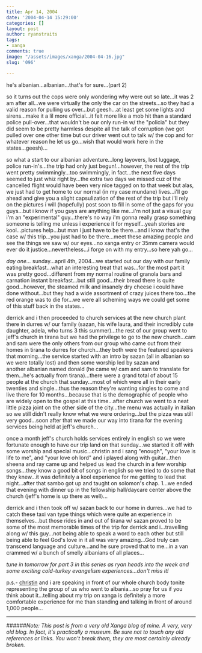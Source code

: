 ```yaml
---
title: Apr 14, 2004
date: '2004-04-14 15:29:00'
categories: []
layout: post
author: ryanstraits
tags:
- xanga
comments: true
image: "/assets/images/xanga/2004-04-16.jpg"
slug: '096'

---
```

he's albanian...albanian...that's for sure...(part 2)

<!-- break -->

so it turns out the cops were only wondering why were out so late...it was 2 am after all...we were virtually the only the car on the streets...so they had a valid reason for pulling us over...but geesh...at least get some lights and sirens...make it a lil more official...it felt more like a mob hit than a standard police pull-over...that wouldn't be our only run-in w/ the "policia" but they did seem to be pretty harmless despite all the talk of corruption (we got pulled over one other time but our driver went out to talk w/ the cop and for whatever reason he let us go...wish that would work here in the states...geesh)...

so what a start to our albanian adventure...long layovers, lost luggage, police run-in's...the trip had only just begun!...however, the rest of the trip went pretty swimmingly...too swimmingly, in fact...the next five days seemed to just whiz right by...the extra two days we missed cuz of the cancelled flight would have been very nice tagged on to that week but alas, we just had to get home to our normal (in my case mundane) lives...i'll go ahead and give you a slight capsulization of the rest of the trip but i'll rely on the pictures i will (hopefully) post soon to fill in some of the gaps for you guys...but i know if you guys are anything like me...i'm not just a visual guy i'm an "experimental" guy...there's no way i'm gonna really grasp something someone is telling me unless i experience it for myself...yeah stories are kool...pictures help...but man i just have to be there...and i know that's the case w/ this trip...you just had to be there...meet these amazing people and see the things we saw w/ our eyes...no xanga entry or 35mm camera would ever do it justice...nevertheless...i forge on with my entry...so here yah go...

<em>day one...</em>
sunday...april 4th, 2004...we started out our day with our family eating breakfast...what an interesting treat that was...for the most part it was pretty good...different from my normal routine of granola bars and carnation instant breakfast...but still good...their bread there is quite good...however, the steamed milk and insanely dry cheese i could have done without...but they had a wide assortment of crazy juices there too...the red orange was to die for...we were all scheming ways we could get some of this stuff back in the states...

derrick and i then proceeded to church services at the new church plant there in durres w/ our family (sazan, his wife laura, and their incredibly cute daughter, adela, who turns 3 this summer)...the rest of our group went to jeff's church in tirana but we had the privilege to go to the new church...cam and sam were the only others from our group who came out from their homes in tirana to durres for church...they both were the featured speakers that morning...the service started with an intro by sazan (all in albanian so we were totally lost) and then some worship led by sazan and another albanian named donald (he came w/ cam and sam to translate for them...he's actually from tirana)...there were a grand total of about 15 people at the church that sunday...most of which were all in their early twenties and single...thus the reason they're wanting singles to come and live there for 10 months...because that is the demographic of people who are widely open to the gospel at this time...after church we went to a neat little pizza joint on the other side of the city...the menu was actually in italian so we still didn't really know what we were ordering...but the pizza was still very good...soon after that we made our way into tirana for the evening services being held at jeff's church...

once a month jeff's church holds services entirely in english so we were fortunate enough to have our trip land on that sunday...we started it off with some worship and special music...christin and i sang "enough", "your love is life to me", and "your love oh lord" and i played along with guitar...then sheena and ray came up and helped us lead the church in a few worship songs...they know a good bit of songs in english so we tried to do some that they knew...it was definitely a kool experience for me getting to lead that night...after that sambo got up and taught on solomon's chap. 1...we ended that evening with dinner up in the fellowship hall/daycare center above the church (jeff's home is up there as well)...

derrick and i then took off w/ sazan back to our home in durres...we had to catch these taxi van type things which were quite an experience in themselves...but those rides in and out of tirana w/ sazan proved to be some of the most memorable times of the trip for derrick and i...travelling along w/ this guy...not being able to speak a word to each other but still being able to feel God's love in it all was very amazing...God truly can transcend language and culture...and he sure proved that to me...in a van crammed w/ a bunch of smelly albanians of all places...

<em>tune in tomorrow for part 3 in this series as ryan heads into the week and some exciting cold-turkey evangelism experiences...don't miss it!</em>

p.s.- <a href="http://www.xanga.com/you_neke" target="_blank">christin</a> and i are speaking in front of our whole church body tonite representing the group of us who went to albania...so pray for us if you think about it...telling about my trip on xanga is definitely a more comfortable experience for me than standing and talking in front of around 1,000 people...

---

######*Note: This post is from a very old Xanga blog of mine. A very, very old blog. In fact, it's practically a museum. Be sure not to touch any old references or links. You won't break them, they are most certainly already broken.*